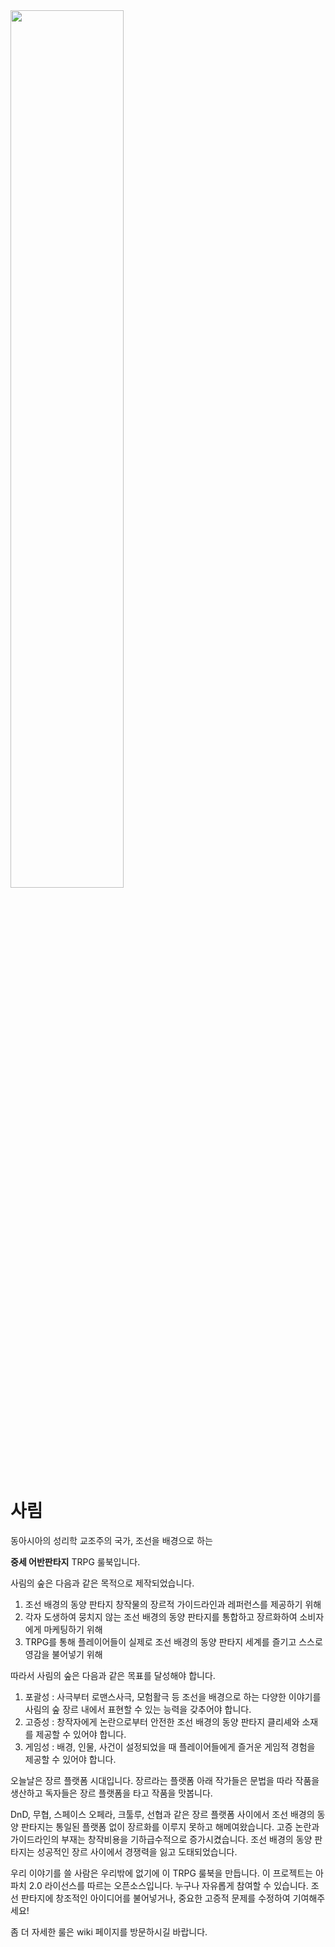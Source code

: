 <img src="https://github.com/fbwer/forest-of-sarim/assets/117167196/3a164301-524f-4c79-9514-20a4829762df.png" width="60%" height="60%"/>

# 사림

동아시아의 성리학 교조주의 국가, 조선을 배경으로 하는 

**중세 어반판타지** TRPG 룰북입니다.

사림의 숲은 다음과 같은 목적으로 제작되었습니다.

1. 조선 배경의 동양 판타지 창작물의 장르적 가이드라인과 레퍼런스를 제공하기 위해
2. 각자 도생하여 뭉치지 않는 조선 배경의 동양 판타지를 통합하고 장르화하여 소비자에게 마케팅하기 위해
3. TRPG를 통해 플레이어들이 실제로 조선 배경의 동양 판타지 세계를 즐기고 스스로 영감을 불어넣기 위해

따라서 사림의 숲은 다음과 같은 목표를 달성해야 합니다.

1. 포괄성 : 사극부터 로맨스사극, 모험활극 등 조선을 배경으로 하는 다양한 이야기를 사림의 숲 장르 내에서 표현할 수 있는 능력을 갖추어야 합니다.
2. 고증성 : 창작자에게 논란으로부터 안전한 조선 배경의 동양 판타지 클리셰와 소재를 제공할 수 있어야 합니다.
3. 게임성 : 배경, 인물, 사건이 설정되었을 때 플레이어들에게 즐거운 게임적 경험을 제공할 수 있어야 합니다.

오늘날은 장르 플랫폼 시대입니다. 
장르라는 플랫폼 아래 작가들은 문법을 따라 작품을 생산하고 독자들은 장르 플랫폼을 타고 작품을 맛봅니다. 

DnD, 무협, 스페이스 오페라, 크툴루, 선협과 같은 장르 플랫폼 사이에서 조선 배경의 동양 판타지는 통일된 플랫폼 없이 장르화를 이루지 못하고 해메여왔습니다. 
고증 논란과 가이드라인의 부재는 창작비용을 기하급수적으로 증가시켰습니다. 
조선 배경의 동양 판타지는 성공적인 장르 사이에서 경쟁력을 잃고 도태되었습니다.

우리 이야기를 쓸 사람은 우리밖에 없기에 이 TRPG 룰북을 만듭니다.
이 프로젝트는 아파치 2.0 라이선스를 따르는 오픈소스입니다. 누구나 자유롭게 참여할 수 있습니다. 
조선 판타지에 창조적인 아이디어를 불어넣거나, 중요한 고증적 문제를 수정하여 기여해주세요!

좀 더 자세한 룰은 wiki 페이지를 방문하시길 바랍니다.
